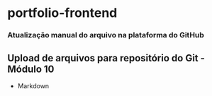 # portfolio-frontend
### Atualização manual do arquivo na plataforma do GitHub

## Upload de arquivos para repositório do Git - Módulo 10

- Markdown
